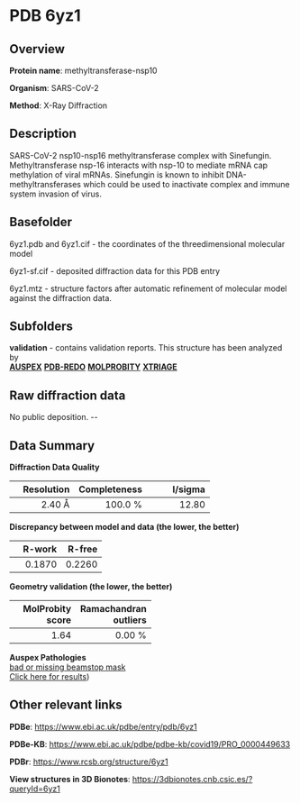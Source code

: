 # PDB 6yz1

## Overview

**Protein name**: methyltransferase-nsp10

**Organism**: SARS-CoV-2

**Method**: X-Ray Diffraction

## Description

SARS-CoV-2 nsp10-nsp16 methyltransferase complex with Sinefungin. Methyltransferase nsp-16 interacts with nsp-10 to mediate mRNA cap methylation of viral mRNAs. Sinefungin is known to inhibit DNA-methyltransferases which could be used to inactivate complex and immune system invasion of virus.

## Basefolder

6yz1.pdb and 6yz1.cif - the coordinates of the threedimensional molecular model

6yz1-sf.cif - deposited diffraction data for this PDB entry

6yz1.mtz - structure factors after automatic refinement of molecular model against the diffraction data.

## Subfolders





**validation** - contains validation reports. This structure has been analyzed by <br>[**AUSPEX**](https://github.com/thorn-lab/coronavirus_structural_task_force/tree/master/pdb/methyltransferase-nsp10/SARS-CoV-2/6yz1/validation/auspex) [**PDB-REDO**](https://github.com/thorn-lab/coronavirus_structural_task_force/tree/master/pdb/methyltransferase-nsp10/SARS-CoV-2/6yz1/validation/pdb-redo) [**MOLPROBITY**](https://github.com/thorn-lab/coronavirus_structural_task_force/tree/master/pdb/methyltransferase-nsp10/SARS-CoV-2/6yz1/validation/molprobity) [**XTRIAGE**](https://github.com/thorn-lab/coronavirus_structural_task_force/blob/master/pdb/methyltransferase-nsp10/SARS-CoV-2/6yz1/validation/Xtriage_output.log)  



## Raw diffraction data

No public deposition. --<br> 

## Data Summary
**Diffraction Data Quality**

|   | Resolution | Completeness| I/sigma |
|---|-------------:|----------------:|--------------:|
|   |2.40 Å|100.0 %|<img width=50/>12.80|

**Discrepancy between model and data (the lower, the better)**

|   | **R-work**| **R-free**   
|---|-------------:|----------------:|           
||  0.1870|  0.2260|

**Geometry validation (the lower, the better)**

|   |**MolProbity<br>score**| **Ramachandran<br>outliers** 
|---|-------------:|----------------:|
||  1.64|  0.00 %|

**Auspex Pathologies**<br> [bad or missing beamstop mask](https://www.auspex.de/pathol/#2)<br>[Click here for results](https://github.com/thorn-lab/coronavirus_structural_task_force/blob/master/pdb/methyltransferase-nsp10/SARS-CoV-2/6yz1/validation/auspex/6yz1_auspex_comments.txt))

 



## Other relevant links 
**PDBe**:  https://www.ebi.ac.uk/pdbe/entry/pdb/6yz1

**PDBe-KB**: https://www.ebi.ac.uk/pdbe/pdbe-kb/covid19/PRO_0000449633 
 
**PDBr**: https://www.rcsb.org/structure/6yz1 

**View structures in 3D Bionotes**: https://3dbionotes.cnb.csic.es/?queryId=6yz1

